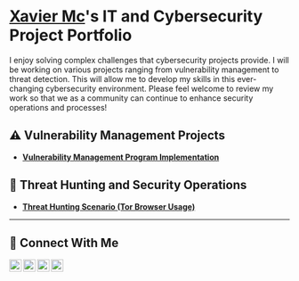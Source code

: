 # <a href="https://www.linkedin.com/in/xavier-mc-89a650244/">Xavier Mc</a>'s IT and Cybersecurity Project Portfolio 

I enjoy solving complex challenges that cybersecurity projects provide. I will be working on various projects ranging from vulnerability management to threat detection. This will allow me to develop my skills in this ever-changing cybersecurity environment. Please feel welcome to review my work so that we as a community can continue to enhance security operations and processes! 



## ⚠️ Vulnerability Management Projects

- **[Vulnerability Management Program Implementation](https://github.com/XavierMcCyber/Vulnerability-Management-Program-Implementation/blob/main/README.md)**


## 🚨 Threat Hunting and Security Operations

- **[Threat Hunting Scenario (Tor Browser Usage)](https://github.com/XavierMcCyber/threat-hunting-scenario-tor)**

<hr/>

## 🤳 Connect With Me

[<img align="left" alt="___________ | YouTube" width="22px" src="https://cdn.jsdelivr.net/npm/simple-icons@v3/icons/youtube.svg" />][youtube]
[<img align="left" alt="___________ | Twitter" width="22px" src="https://cdn.jsdelivr.net/npm/simple-icons@v3/icons/twitter.svg" />][twitter]
[<img align="left" alt="___________ | LinkedIn" width="22px" src="https://cdn.jsdelivr.net/npm/simple-icons@v3/icons/linkedin.svg" />][linkedin]
[<img align="left" alt="___________ | Instagram" width="22px" src="https://cdn.jsdelivr.net/npm/simple-icons@v3/icons/instagram.svg" />][instagram]

[twitter]: https://twitter.com/___________
[youtube]: https://www.youtube.com/c/___________
[instagram]: https://www.instagram.com/___________
[linkedin]: https://linkedin.com/in/___________

<!--
<img width="35" alt="image" src="https://github.com/user-attachments/assets/2f41c7cd-5ea8-4475-b451-a37161b6c3fb"> 
<img width="35" alt="image" src="https://github.com/user-attachments/assets/77649969-9910-4994-8b96-74a116cfb2a8">
-->
